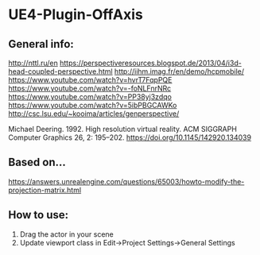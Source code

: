 # UE4-Plugin-OffAxis

## General info: 

http://nttl.ru/en
https://perspectiveresources.blogspot.de/2013/04/i3d-head-coupled-perspective.html
http://iihm.imag.fr/en/demo/hcpmobile/
https://www.youtube.com/watch?v=hvrT7FqpPQE
https://www.youtube.com/watch?v=-foNLFnrNRc
https://www.youtube.com/watch?v=PP38yj3zdqo
https://www.youtube.com/watch?v=5ibPBGCAWKo
http://csc.lsu.edu/~kooima/articles/genperspective/

Michael Deering. 1992. High resolution virtual reality. ACM SIGGRAPH Computer Graphics 26, 2: 195–202. https://doi.org/10.1145/142920.134039

## Based on...
https://answers.unrealengine.com/questions/65003/howto-modify-the-projection-matrix.html

## How to use:

1. Drag the actor in your scene
2. Update viewport class in Edit->Project Settings->General Settings 
